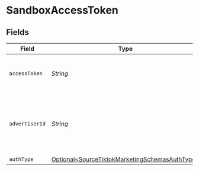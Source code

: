 # SandboxAccessToken


## Fields

| Field                                                                                                          | Type                                                                                                           | Required                                                                                                       | Description                                                                                                    |
| -------------------------------------------------------------------------------------------------------------- | -------------------------------------------------------------------------------------------------------------- | -------------------------------------------------------------------------------------------------------------- | -------------------------------------------------------------------------------------------------------------- |
| `accessToken`                                                                                                  | *String*                                                                                                       | :heavy_check_mark:                                                                                             | The long-term authorized access token.                                                                         |
| `advertiserId`                                                                                                 | *String*                                                                                                       | :heavy_check_mark:                                                                                             | The Advertiser ID which generated for the developer's Sandbox application.                                     |
| `authType`                                                                                                     | [Optional\<SourceTiktokMarketingSchemasAuthType>](../../models/shared/SourceTiktokMarketingSchemasAuthType.md) | :heavy_minus_sign:                                                                                             | N/A                                                                                                            |